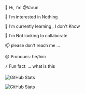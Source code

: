 👋 Hi, I’m @Varun

👀 I’m interested in Nothing

🌱 I’m currently learning , I don't Know

💞️ I’m Not looking to collaborate

📫 please don't reach me ...

😄 Pronouns: he/him

⚡ Fun fact: ... what is this

![GitHub Stats](https://github-readme-stats.vercel.app/api?username=imnotvarun&theme=dark&show_icons=true&hide_border=true&count_private=true)

![GitHub Stats](https://github-readme-stats.vercel.app/api/top-langs/?username=imnotvarun&theme=dark&show_icons=true&hide_border=true&layout=compact)
